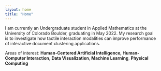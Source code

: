 ```yaml
---
layout: home
title: "Home"
---
```


I am currently an Undergraduate student in Applied Mathematics at the University of Colorado Boulder, graduating in May 2022. My research goal is to investigate how tactile interaction modalities can improve performance of interactive document clustering applications. 

Areas of interest: **Human-Centered Artificial Intelligence**, **Human-Computer Interaction**, **Data Visualization**, **Machine Learning**, **Physical Computing**